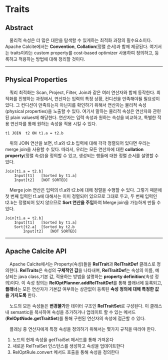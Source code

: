 # Traits

## Abstract

　물리적 속성은 더 많은 대안을 탐색할 수 있게하는 최적화 과정의 필수요소이다.
Apache Calcite에서는 **Convention**, **Collation**(정렬 순서)과 함께 제공된다.
여기서는 traits이라는 custom property를 cost-based optimizer 사용하여 정의하고, 등록하고 적용하는 방법에 대해 정리할 것이다.

---

## Physical Properties

　쿼리 최적화는 Scan, Project, Filter, Join과 같은 여러 연산자와 함께 동작한다. 
최적화를 진행하는 과정에서, 연산자는 입력의 특정 상황, 컨디션을 만족해야될 필요성이 있다.
그 컨디션이 만족되는지 아닌지를 확인하기 위해서 연산자는 물리적 속성(physical properties)을
노출할 수 있다. 여기서 말하는 물리적 속성은 연산자와 관련된 plain values에 해당한다.
연산자는 입력 속성과 원하는 속성을 비교하고, 특별한 적용 연산자를 통해 원하는 속성을 적용 시킬 수 있다.  

```text
t1 JOIN  t2 ON t1.a = t2.b
```
　위의 JOIN 연산을 보면, t1.a와 t2.b 입력에 대해 각각 정렬되어 있다면 우리는 merge join을 사용할 수 있다.
따라서, 우리는 모든 연산자에 대한 **collation property**(정렬 속성)을 정의할 수 있고, 생성되는 행들에 대한 
정렬 순서를 설명할 수 있다.
```text
Join[t1.a = t2.b]
    Input[t1]   [Sorted by t1.a]
    Input[t2]   [NOT SORTED]
```
　Merge join 연산은 입력의 t1.a와 t2.b에 대해 정렬을 수행할 수 있다. 그렇기 때문에
첫 번째 입력인 t1.a에 대해서는 이미 정렬되어 있으므로 그대로 두고, 두 번째 입력인 t2.b는
정렬되어 있지 않으므로 **Sort 연산을 주입**하여 Merge join을 가능하게 만들 수 있다.
```text
Join[t1.a = t2.b]
    Input[t1]   [Sorted by t1.a]
    Sort[t2.a]  [Sorted by t2.b
        Input[t2]   [NOT SORTED]
```

---

## Apache Calcite API

　Apache Calcite에서는 Property(속성)들을 **RelTrait**과 **RelTraitDef** 클래스로 정의한다.
**RelTraits**은 속성의 **구체적인 값**을 나타내며, **RelTraitDef**는 속성의 이름, 예상되는 java class,기본 값, 적용하는 방법을
설명하는 **property definition**(속성 정의)이다. 이 속성 정의는 **RelOptPlanner.addRelTraitDef**를 통해
플래너에 등록되고, **플래너**는 모든 연산자가 기본값 여부와는 상관없이 등록된 **속성 정의에 대해 특정한 값을 가지도록** 한다.  

　노드의 모든 속성들은 **변경불가**한 데이터 구조인 **RelTraitSet**로 구성된다. 이 클래스 내 semantic을 복사하여 속성을
추가하거나 업데이트 할 수 있는 메서드(**RelOptNode.getTraitSet**)를 통해 구현된 연산자의 속성에 접근할 수 있다.

　플래닝 중 연산자에게 특정 속성을 정의하기 위해서는 몇가지 규칙을 따라야 한다.
1. 노드의 현재 속성을 getTraiSet 메서드를 통해 가져온다
2. 새로운 RelTraiSet 인스턴스를 생성하고 속성을 업데이트한다
3. RelOptRule.convert 메서드 호출을 통해 속성을 정의한다


